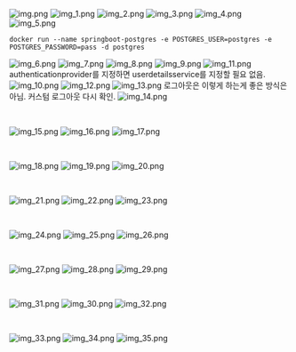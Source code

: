 ![img.png](img.png)
![img_1.png](img_1.png)
![img_2.png](img_2.png)
![img_3.png](img_3.png)
![img_4.png](img_4.png)
![img_5.png](img_5.png)
```shell
docker run --name springboot-postgres -e POSTGRES_USER=postgres -e POSTGRES_PASSWORD=pass -d postgres
```
![img_6.png](img_6.png)
![img_7.png](img_7.png)
![img_8.png](img_8.png)
![img_9.png](img_9.png)
![img_11.png](img_11.png)
 authenticationprovider를 지정하면 userdetailsservice를 지정할 필요 없음.
![img_10.png](img_10.png)
![img_12.png](img_12.png)
![img_13.png](img_13.png)
로그아웃은 이렇게 하는게 좋은 방식은 아님. 커스텀 로그아웃 다시 확인.
![img_14.png](img_14.png)

<br>

![img_15.png](img_15.png)
![img_16.png](img_16.png)
![img_17.png](img_17.png)

<br>

![img_18.png](img_18.png)
![img_19.png](img_19.png)
![img_20.png](img_20.png)

<br>

![img_21.png](img_21.png)
![img_22.png](img_22.png)
![img_23.png](img_23.png)

<br>

![img_24.png](img_24.png)
![img_25.png](img_25.png)
![img_26.png](img_26.png)

<br>

![img_27.png](img_27.png)
![img_28.png](img_28.png)
![img_29.png](img_29.png)

<br>

![img_31.png](img_31.png)
![img_30.png](img_30.png)
![img_32.png](img_32.png)

<br>

![img_33.png](img_33.png)
![img_34.png](img_34.png)
![img_35.png](img_35.png)

